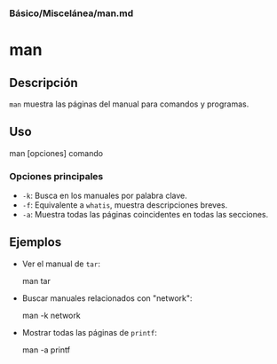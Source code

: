 ### **Básico/Miscelánea/man.md**

# man

## Descripción

`man` muestra las páginas del manual para comandos y programas.

## Uso

man [opciones] comando

### Opciones principales

- `-k`: Busca en los manuales por palabra clave.
- `-f`: Equivalente a `whatis`, muestra descripciones breves.
- `-a`: Muestra todas las páginas coincidentes en todas las secciones.

## Ejemplos

- Ver el manual de `tar`:

  man tar

- Buscar manuales relacionados con "network":

  man -k network

- Mostrar todas las páginas de `printf`:

  man -a printf
